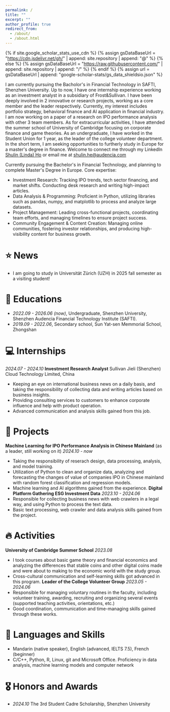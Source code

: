 ```yaml
---
permalink: /
title: ""
excerpt: ""
author_profile: true
redirect_from: 
  - /about/
  - /about.html
---
```


{% if site.google_scholar_stats_use_cdn %}
{% assign gsDataBaseUrl = "https://cdn.jsdelivr.net/gh/" | append: site.repository | append: "@" %}
{% else %}
{% assign gsDataBaseUrl = "https://raw.githubusercontent.com/" | append: site.repository | append: "/" %}
{% endif %}
{% assign url = gsDataBaseUrl | append: "google-scholar-stats/gs_data_shieldsio.json" %}

<span class='anchor' id='about-me'></span>

I am currently pursuing the Bacholor's in Financial Technology in SAFTI, Shenzhen University. 
Up to now, I have one internship experience working as an investment analyst in a subsidiary of Frost&Sullivan.
I have been deeply involved in 2 innovative or research projects, working as a core member and the leader respectively. 
Currently, my interest includes portfolio strategy, behavioral finance and AI application in financial industry. I am now working on a paper of a research on IPO performance analysis with other 3 team members.
As for extracurricular activities, I have attended the summer school of University of Cambridge focusing on corporate finance and game theories. As an undergraduate, I have worked in the Student Union for 1 year, as the leader of the college volunteer department.
In the short term, I am seeking opportunities to furtherly study in Europe for a master's degree in finance.
Welcome to connect me through my LinkedIn [Shulin (Linda) Ho](https://www.linkedin.com/in/syulam-ho/) or email me at shulin.he@audencia.com

Currently pursuing the Bachelor's in Financial Technology, and planning to complete Master's Degree in Europe.
  Core expertise:
- Investment Research: Tracking IPO trends, tech sector financing, and market shifts. Conducting desk research and writing high-impact articles.
- Data Analysis & Programming: Proficient in Python, utilizing libraries such as pandas, numpy, and matplotlib to process and analyze large datasets.
- Project Management: Leading cross-functional projects, coordinating team efforts, and managing timelines to ensure project success.
- Community Engagement & Content Creation: Managing online communities, fostering investor relationships, and producing high-visibility content for business growth.

# ⭐ News
- I am going to study in Universität Zürich (UZH) in 2025 fall semester as a visiting student!

# 📖 Educations
- *2022.09 - 2026.06 (now)*, Undergraduate, Shenzhen University, Shenzhen Audencia Financial Technology Institute (SAFTI). 
- *2019.09 - 2022.06*, Secondary school, Sun Yat-sen Memmorial School, Zhongshan

# 💻 Internships
*2024.07 - 2024.10* **Investment Research Analyst** Sullivan Jieli (Shenzhen) Cloud Technology Limited, China
- Keeping an eye on international business news on a daily basis, and taking the responsibility of collecting data and writing articles based on business insights. 
- Providing consulting services to customers to enhance corporate influence and help with product operation. 
- Advanced communication and analysis skills gained from this job.

# 📝 Projects 
**Machine Learning for IPO Performance Analysis in Chinese Mainland** (as a leader, still working on it)
*2024.10 - now*
- Taking the responsibility of reserach design, data processing, analysis, and model training. 
- Utilization of Python to clean and organize data, analyzing and forecasting the changes of value of companies IPO in Chinese mainland with random forest classification and regression models. 
- Machine learning and AI algorithms gained from the experience.
**Digital Platform Gathering ESG Investment Data**
*2023.10 - 2024.06*
- Responsible for collecting business news with web crawlers in a legal way, and using Python to process the text data. 
- Basic text processing, web crawler and data analysis skills gained from the project. 

# 🔥 Activities
**University of Cambridge Summer School**
*2023.08*
- I took courses about basic game theory and financial economics and analyzing the differences that stable coins and other digital coins made and were about to making to the economic world with the study group. 
- Cross-cultural communication and self-learning skills got advanced in this program.
**Leader of the College Volunteer Group**
*2023.05 - 2024.06*
- Responsible for managing voluntary routines in the faculty, including volunteer training, awarding, recruiting and organizing several events (supported teaching activities, orientations, etc.) 
- Good coordination, communication and time-managing skills gained through these works.

# 💬 Languages and Skills
- Mandarin (native speaker), English (advanced, IELTS 7.5), French (beginner)
- C/C++, Python, R, Linux, git and Microsoft Office. Proficiency in data analysis, machine learning models and computer network

# 🎖 Honors and Awards
- *2024.10* The 3rd Student Cadre Scholarship, Shenzhen University 
